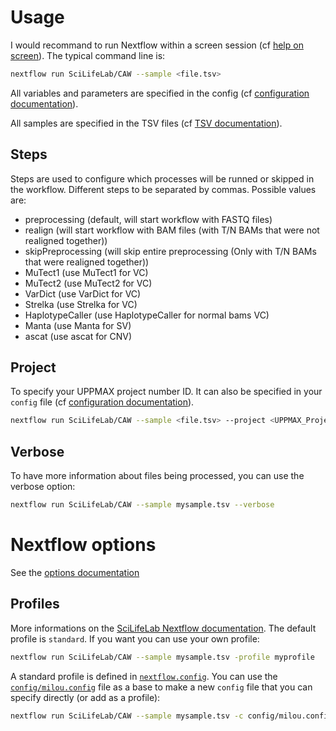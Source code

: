 # Usage
I would recommand to run Nextflow within a screen session (cf [help on screen](https://www.howtoforge.com/linux_screen)). The typical command line is:
```bash
nextflow run SciLifeLab/CAW --sample <file.tsv>
```
All variables and parameters are specified in the config (cf [configuration documentation](#profiles)).

All samples are specified in the TSV files (cf [TSV documentation](TSV.md)).

## Steps
Steps are used to configure which processes will be runned or skipped in the workflow. Different steps to be separated by commas. Possible values are:
- preprocessing (default, will start workflow with FASTQ files)
- realign (will start workflow with BAM files (with T/N BAMs that were not realigned together))
- skipPreprocessing (will skip entire preprocessing (Only with T/N BAMs that were realigned together))
- MuTect1 (use MuTect1 for VC)
- MuTect2 (use MuTect2 for VC)
- VarDict (use VarDict for VC)
- Strelka (use Strelka for VC)
- HaplotypeCaller (use HaplotypeCaller for normal bams VC)
- Manta (use Manta for SV)
- ascat (use ascat for CNV)

## Project
To specify your UPPMAX project number ID. It can also be specified in your `config` file (cf [configuration documentation](#profiles)).
```bash
nextflow run SciLifeLab/CAW --sample <file.tsv> --project <UPPMAX_Project>
```

## Verbose
To have more information about files being processed, you can use the verbose option:
```bash
nextflow run SciLifeLab/CAW --sample mysample.tsv --verbose
```

# Nextflow options
See the [options documentation](https://github.com/SciLifeLab/NGI-NextflowDocs/blob/master/docs/OPTIONS.md)

## Profiles
More informations on the [SciLifeLab Nextflow documentation](https://github.com/SciLifeLab/NGI-NextflowDocs/blob/master/docs/INSTALL.md). The default profile is `standard`. If you want you can use your own profile:
```bash
nextflow run SciLifeLab/CAW --sample mysample.tsv -profile myprofile
```
A standard profile is defined in [`nextflow.config`](../nextflow.config). You can use the [`config/milou.config`](../config/milou.config) file as a base to make a new `config` file that you can specify directly (or add as a profile):
```bash
nextflow run SciLifeLab/CAW --sample mysample.tsv -c config/milou.config
```
